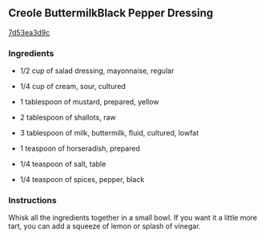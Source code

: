 ## Creole ButtermilkBlack Pepper Dressing

[7d53ea3d9c](http://www.epicurious.com/recipes/food/views/creole-buttermilk-black-pepper-dressing-383428)

### Ingredients

 - 1/2 cup of salad dressing, mayonnaise, regular

 - 1/4 cup of cream, sour, cultured

 - 1 tablespoon of mustard, prepared, yellow

 - 2 tablespoon of shallots, raw

 - 3 tablespoon of milk, buttermilk, fluid, cultured, lowfat

 - 1 teaspoon of horseradish, prepared

 - 1/4 teaspoon of salt, table

 - 1/4 teaspoon of spices, pepper, black

### Instructions

Whisk all the ingredients together in a small bowl. If you want it a little more tart, you can add a squeeze of lemon or splash of vinegar.